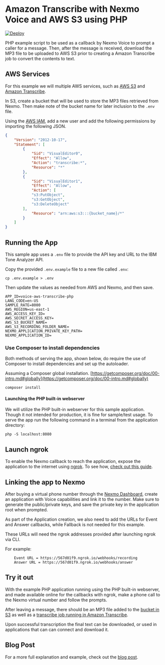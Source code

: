 # Amazon Transcribe with Nexmo Voice and AWS S3 using PHP

[![Deploy](https://www.herokucdn.com/deploy/button.svg)](https://nexmo.dev/voice-transcribe-php-heroku)

PHP example script to be used as a callback by Nexmo Voice to prompt a caller for a message. Then, after the message is received, download the MP3 file to be uploaded to AWS S3 prior to creating a Amazon Transcribe job to convert the contents to text.

## AWS Services

For this example we will multiple AWS services, such as [AWS S3](https://aws.amazon.com/s3/) and [Amazon Transcribe](https://aws.amazon.com/transcribe/).

In S3, create a bucket that will be used to store the MP3 files retrieved from Nexmo. Then make note of the bucket name for later inclusion to the `.env` file.

Using the [AWS IAM](https://aws.amazon.com/iam/), add a new user and add the following permissions by importing the following JSON.

```json
{
    "Version": "2012-10-17",
    "Statement": [
        {
            "Sid": "VisualEditor0",
            "Effect": "Allow",
            "Action": "transcribe:*",
            "Resource": "*"
        },
        {
            "Sid": "VisualEditor1",
            "Effect": "Allow",
            "Action": [
            "s3:PutObject",
            "s3:GetObject",
            "s3:DeleteObject"
        ],
            "Resource": "arn:aws:s3:::{bucket_name}/*"
        }
    ]
}
```


## Running the App

This sample app uses a `.env` file to provide the API key and URL to the IBM Tone Analyzer API.

Copy the provided `.env.example` file to a new file called `.env`:

```
cp .env.example > .env
```

Then update the values as needed from AWS and Nexmo, and then save.

```
APP_ID=voice-aws-transcribe-php
LANG_CODE=en-US
SAMPLE_RATE=8000
AWS_REGION=us-east-1
AWS_ACCESS_KEY_ID=
AWS_SECRET_ACCESS_KEY=
AWS_S3_BUCKET_NAME=
AWS_S3_RECORDING_FOLDER_NAME=
NEXMO_APPLICATION_PRIVATE_KEY_PATH=
NEXMO_APPLICATION_ID=
```

### Use Composer to install dependencies

Both methods of serving the app, shown below, do require the use of Composer to install dependencies and set up the autoloader.

Assuming a Composer global installation. [https://getcomposer.org/doc/00-intro.md#globally](https://getcomposer.org/doc/00-intro.md#globally)

```
composer install
```

#### Launching the PHP built-in webserver

We will utilize the PHP built-in webserver for this sample application. Though it not intended for production, it is fine for sample/test usage. To serve the app run the following command in a terminal from the application directory:

```
php -S localhost:8080
```

## Launch ngrok
To enable the Nexmo callback to reach the application, expose the application to the internet using [ngrok](https://ngrok.com/). To see how, [check out this guide](https://www.nexmo.com/blog/2017/07/04/local-development-nexmo-ngrok-tunnel-dr/).

## Linking the app to Nexmo

After buying a virtual phone number through the [Nexmo Dashboard](https://dashboard.nexmo.com/buy-numbers), create an application with Voice capabilities and link it to the number. Make sure to generate the public/private keys, and save the private key in the application root when prompted.

As part of the Application creation, we also need to add the URLs for Event and Answer callbacks, while Fallback is not needed for this example.

These URLs will need the ngrok addresses provided after launching ngrok via CLI.

For example:
```
    Event URL = https://567d01f9.ngrok.io/webhooks/recording
    Answer URL = https://567d01f9.ngrok.io/webhooks/answer
```

## Try it out

With the example PHP application running using the PHP built-in webserver, and made available online for the callbacks with ngrok, make a phone call to the Nexmo virtual number and follow the prompts.

After leaving a message, there should be an MP3 file added to the [bucket in S3](https://s3.console.aws.amazon.com/s3/) as well as a [transcribe job running in Amazon Transcribe](https://console.aws.amazon.com/transcribe/).

Upon successful transcription the final text can be downloaded, or used in applications that can can connect and download it.

## Blog Post

For a more full explanation and example, check out the [blog post](https://www.nexmo.com/blog).
